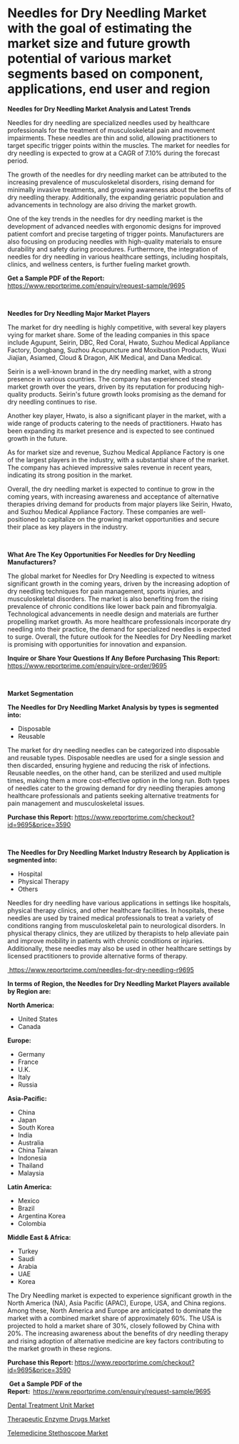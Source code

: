 <p><h1>Needles for Dry Needling Market with the goal of estimating the market size and future growth potential of various market segments based on component, applications, end user and region</h1></p><p><strong>Needles for Dry Needling Market Analysis and Latest Trends</strong></p>
<p><p>Needles for dry needling are specialized needles used by healthcare professionals for the treatment of musculoskeletal pain and movement impairments. These needles are thin and solid, allowing practitioners to target specific trigger points within the muscles. The market for needles for dry needling is expected to grow at a CAGR of 7.10% during the forecast period.</p><p>The growth of the needles for dry needling market can be attributed to the increasing prevalence of musculoskeletal disorders, rising demand for minimally invasive treatments, and growing awareness about the benefits of dry needling therapy. Additionally, the expanding geriatric population and advancements in technology are also driving the market growth.</p><p>One of the key trends in the needles for dry needling market is the development of advanced needles with ergonomic designs for improved patient comfort and precise targeting of trigger points. Manufacturers are also focusing on producing needles with high-quality materials to ensure durability and safety during procedures. Furthermore, the integration of needles for dry needling in various healthcare settings, including hospitals, clinics, and wellness centers, is further fueling market growth.</p></p>
<p><strong>Get a Sample PDF of the Report:&nbsp;</strong> <a href="https://www.reportprime.com/enquiry/request-sample/9695">https://www.reportprime.com/enquiry/request-sample/9695</a></p>
<p>&nbsp;</p>
<p><strong>Needles for Dry Needling Major Market Players</strong></p>
<p><p>The market for dry needling is highly competitive, with several key players vying for market share. Some of the leading companies in this space include Agupunt, Seirin, DBC, Red Coral, Hwato, Suzhou Medical Appliance Factory, Dongbang, Suzhou Acupuncture and Moxibustion Products, Wuxi Jiajian, Asiamed, Cloud & Dragon, AIK Medical, and Dana Medical.</p><p>Seirin is a well-known brand in the dry needling market, with a strong presence in various countries. The company has experienced steady market growth over the years, driven by its reputation for producing high-quality products. Seirin's future growth looks promising as the demand for dry needling continues to rise.</p><p>Another key player, Hwato, is also a significant player in the market, with a wide range of products catering to the needs of practitioners. Hwato has been expanding its market presence and is expected to see continued growth in the future.</p><p>As for market size and revenue, Suzhou Medical Appliance Factory is one of the largest players in the industry, with a substantial share of the market. The company has achieved impressive sales revenue in recent years, indicating its strong position in the market.</p><p>Overall, the dry needling market is expected to continue to grow in the coming years, with increasing awareness and acceptance of alternative therapies driving demand for products from major players like Seirin, Hwato, and Suzhou Medical Appliance Factory. These companies are well-positioned to capitalize on the growing market opportunities and secure their place as key players in the industry.</p></p>
<p>&nbsp;</p>
<p><strong>What Are The Key Opportunities For Needles for Dry Needling Manufacturers?</strong></p>
<p><p>The global market for Needles for Dry Needling is expected to witness significant growth in the coming years, driven by the increasing adoption of dry needling techniques for pain management, sports injuries, and musculoskeletal disorders. The market is also benefiting from the rising prevalence of chronic conditions like lower back pain and fibromyalgia. Technological advancements in needle design and materials are further propelling market growth. As more healthcare professionals incorporate dry needling into their practice, the demand for specialized needles is expected to surge. Overall, the future outlook for the Needles for Dry Needling market is promising with opportunities for innovation and expansion.</p></p>
<p><strong>Inquire or Share Your Questions If Any Before Purchasing This Report:</strong> <a href="https://www.reportprime.com/enquiry/pre-order/9695">https://www.reportprime.com/enquiry/pre-order/9695</a></p>
<p>&nbsp;</p>
<p><strong>Market Segmentation</strong></p>
<p><strong>The Needles for Dry Needling Market Analysis by types is segmented into:</strong></p>
<p><ul><li>Disposable</li><li>Reusable</li></ul></p>
<p><p>The market for dry needling needles can be categorized into disposable and reusable types. Disposable needles are used for a single session and then discarded, ensuring hygiene and reducing the risk of infections. Reusable needles, on the other hand, can be sterilized and used multiple times, making them a more cost-effective option in the long run. Both types of needles cater to the growing demand for dry needling therapies among healthcare professionals and patients seeking alternative treatments for pain management and musculoskeletal issues.</p></p>
<p><strong>Purchase this Report:&nbsp;</strong><a href="https://www.reportprime.com/checkout?id=9695&price=3590">https://www.reportprime.com/checkout?id=9695&price=3590</a></p>
<p>&nbsp;</p>
<p><strong>The Needles for Dry Needling Market Industry Research by Application is segmented into:</strong></p>
<p><ul><li>Hospital</li><li>Physical Therapy</li><li>Others</li></ul></p>
<p><p>Needles for dry needling have various applications in settings like hospitals, physical therapy clinics, and other healthcare facilities. In hospitals, these needles are used by trained medical professionals to treat a variety of conditions ranging from musculoskeletal pain to neurological disorders. In physical therapy clinics, they are utilized by therapists to help alleviate pain and improve mobility in patients with chronic conditions or injuries. Additionally, these needles may also be used in other healthcare settings by licensed practitioners to provide alternative forms of therapy.</p></p>
<p><a href="https://www.reportprime.com/needles-for-dry-needling-r9695">&nbsp;https://www.reportprime.com/needles-for-dry-needling-r9695</a></p>
<p><strong>In terms of Region, the Needles for Dry Needling Market Players available by Region are:</strong></p>
<p>
    <p> <strong> North America: </strong>
        <ul>
            <li>United States</li>
            <li>Canada</li>
        </ul>
        </p> 
    <p> <strong> Europe: </strong>
        <ul>
            <li>Germany</li>
            <li>France</li>
            <li>U.K.</li>
            <li>Italy</li>
            <li>Russia</li>
        </ul>
        </p> 
    <p> <strong> Asia-Pacific: </strong>
        <ul>
            <li>China</li>
            <li>Japan</li>
            <li>South Korea</li>
            <li>India</li>
            <li>Australia</li>
            <li>China Taiwan</li>
            <li>Indonesia</li>
            <li>Thailand</li>
            <li>Malaysia</li>
        </ul>
        </p> 
    <p> <strong> Latin America: </strong>
        <ul>
            <li>Mexico</li>
            <li>Brazil</li>
            <li>Argentina Korea</li>
            <li>Colombia</li>
        </ul>
        </p> 
    <p> <strong> Middle East & Africa: </strong>
        <ul>
            <li>Turkey</li>
            <li>Saudi</li>
            <li>Arabia</li>
            <li>UAE</li>
            <li>Korea</li>
        </ul>
    </p>
    </p>
<p><p>The Dry Needling market is expected to experience significant growth in the North America (NA), Asia Pacific (APAC), Europe, USA, and China regions. Among these, North America and Europe are anticipated to dominate the market with a combined market share of approximately 60%. The USA is projected to hold a market share of 30%, closely followed by China with 20%. The increasing awareness about the benefits of dry needling therapy and rising adoption of alternative medicine are key factors contributing to the market growth in these regions.</p></p>
<p><strong>Purchase this Report: </strong><a href="https://www.reportprime.com/checkout?id=9695&price=3590">https://www.reportprime.com/checkout?id=9695&price=3590</a></p>
<p>&nbsp;<strong>Get a Sample PDF of the Report:&nbsp;&nbsp;</strong><a href="https://www.reportprime.com/enquiry/request-sample/9695">https://www.reportprime.com/enquiry/request-sample/9695</a></p>
<p><strong></strong></p>
<p><p><a href="https://github.com/phuonganhit041011/Market-Research-Report-List-1/blob/main/dental-treatment-unit-market.md">Dental Treatment Unit Market</a></p><p><a href="https://view.publitas.com/reportprime-1/therapeutic-enzyme-drugs-market-a-global-and-regional-analysis-focus-on-end-user-product-and-region-analysis-and-forecast-2024-2031/">Therapeutic Enzyme Drugs Market</a></p><p><a href="https://github.com/LeilaniWyman2021/Market-Research-Report-List-2/blob/main/telemedicine-stethoscope-market.md">Telemedicine Stethoscope Market</a></p></p>